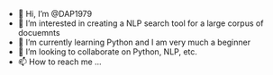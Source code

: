 - 👋 Hi, I’m @DAP1979
- 👀 I’m interested in creating a NLP search tool for a large corpus of docuemnts
- 🌱 I’m currently learning Python and I am very much a beginner 
- 💞️ I’m looking to collaborate on Python, NLP, etc.
- 📫 How to reach me ...

<!---
DAP1979/DAP1979 is a ✨ special ✨ repository because its `README.md` (this file) appears on your GitHub profile.
You can click the Preview link to take a look at your changes.
--->
